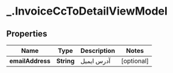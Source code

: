 # _.InvoiceCcToDetailViewModel

## Properties
Name | Type | Description | Notes
------------ | ------------- | ------------- | -------------
**emailAddress** | **String** | آدرس ایمیل | [optional] 


